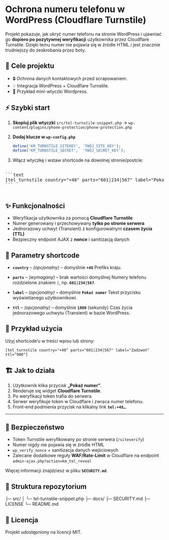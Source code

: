# Ochrona numeru telefonu w WordPress (Cloudflare Turnstile)

Projekt pokazuje, jak ukryć numer telefonu na stronie WordPress i ujawniać go **dopiero po pozytywnej weryfikacji** użytkownika przez Cloudflare Turnstile.
Dzięki temu numer nie pojawia się w źródle HTML i jest znacznie trudniejszy do zeskrobania przez boty.

## 🎯 Cele projektu

- 🔒 Ochrona danych kontaktowych przed scrapowaniem.
- 💡 Integracja WordPress + Cloudflare Turnstile.
- 🧩 Przykład mini-wtyczki Wordpress.

## ⚡️ Szybki start

1. **Skopiuj plik wtyczki**
   `src/tel-turnstile-snippet.php` → `wp-content/plugins/phone-protection/phone-protection.php`
2. **Dodaj klucze w `wp-config.php`**

   ```php
   define('KM_TURNSTILE_SITEKEY', 'TWÓJ_SITE_KEY');
   define('KM_TURNSTILE_SECRET',  'TWÓJ_SECRET_KEY');
   ```

3. Włącz wtyczkę i wstaw shortcode na dowolnej stronie/postcie:
<pre>

```text
[tel_turnstile country="+48" parts="601|234|567" label="Pokaż numer" ttl="1800"]
```

</pre>
## ✨ Funkcjonalności

- Weryfikacja użytkownika za pomocą **Cloudflare Turnstile**
- Numer generowany i przechowywany **tylko po stronie serwera**
- Jednorazowy uchwyt (Transient) z konfigurowalnym **czasem życia (TTL)**
- Bezpieczny endpoint AJAX z **nonce** i sanitizacją danych

## 🔧 Parametry shortcode

- **`country`** – _(opcjonalny)_ – domyślnie **`+48`**
  Prefiks kraju.

- **`parts`** – _(wymagany)_ – brak wartości domyślnej
  Numery telefonu rozdzielone znakiem `|`, np. **`601|234|567`**.

- **`label`** – _(opcjonalny)_ – domyślnie **`Pokaż numer`**
  Tekst przycisku wyświetlanego użytkownikowi.

- **`ttl`** – _(opcjonalny)_ – domyślnie **`1800`** (sekundy)
  Czas życia jednorazowego uchwytu (Transient) w bazie WordPress.

## 📝 Przykład użycia

Użyj shortcode’u w treści wpisu lub strony:

```text
[tel_turnstile country="+48" parts="601|234|567" label="Zadzwoń" ttl="900"]
```

## 🏗 Jak to działa

1. Użytkownik klika przycisk **„Pokaż numer”**.
2. Renderuje się widget **Cloudflare Turnstile**.
3. Po weryfikacji token trafia do serwera.
4. Serwer weryfikuje token w Cloudflare i zwraca numer telefonu.
5. Front-end podmienia przycisk na klikalny link **`tel:+48…`**.

---

## 🔐 Bezpieczeństwo

- Token Turnstile weryfikowany po stronie serwera (`/siteverify`)
- Numer nigdy nie pojawia się w źródle HTML
- `wp_verify_nonce` + sanitizacja danych wejściowych
- Zalecane dodatkowe reguły **WAF/Rate-Limit** w Cloudflare
  na endpoint `admin-ajax.php?action=km_tel_reveal`

Więcej informacji znajdziesz w pliku **`SECURITY.md`**.

## 📂 Struktura repozytorium

├─ src/
│ └─ tel-turnstile-snippet.php
├─ docs/
├─ SECURITY.md
├─ LICENSE
└─ README.md

## 📝 Licencja

Projekt udostępniony na licencji MIT.
